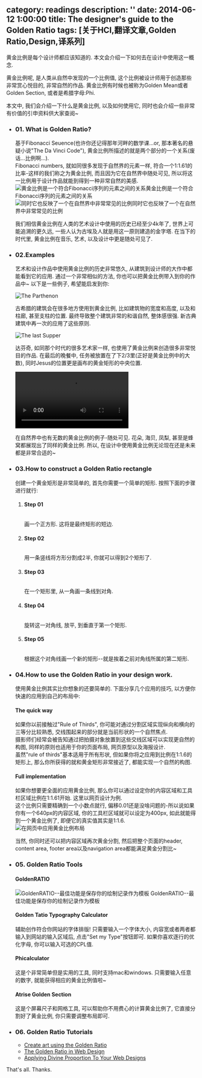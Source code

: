 category: readings
description: ''
date: 2014-06-12 1:00:00
title: The designer's guide to the Golden Ratio
tags: [关于HCI,翻译文章,Golden Ratio,Design,译系列]
---

黄金比例是每个设计师都应该知道的. 本文会介绍一下如何去在设计中使用这一概念.

黄金比例呢, 是人类从自然中发现的一个比例值, 这个比例被设计师用于创造那些非常赏心悦目的, 非常自然的作品. 黄金比例有时候也被称为Golden Mean或者Golden Section, 或者是希腊字母:Phi.

本文中, 我们会介绍一下什么是黄金比例, 以及如何使用它, 同时也会介绍一些非常有价值的引申资料供大家查阅~

<ul>
  <li>
    <h3>01. What is Golden Ratio?</h3>
    <p>基于Fibonacci Seuence(也许你还记得那年河畔的数学课...or, 那本著名的悬疑小说"The Da Vinci Code"), 黄金比例所描述的就是两个部分的一个关系(废话...比例啊...). <br> Fibonacci numbers, 就如同很多发现于自然界的元素一样, 符合一个1:1.61的比率-这样的我们称之为黄金比例, 而且因为它在自然界中随处可见, 所以将这一比例用于设计作品就能到得到一种非常自然的美感. 
      <img src="http://media.creativebloq.futurecdn.net/sites/creativebloq.com/files/images/2012/10/fibonaccigoldenrectangle.jpg" alt="黄金比例是一个符合Fibonacci序列的元素之间的关系">黄金比例是一个符合Fibonacci序列的元素之间的关系
      <img src="http://media.creativebloq.futurecdn.net/sites/creativebloq.com/files/images/2012/10/fibonaccispiral.jpg" alt="同时它也反映了一个在自然界中非常常见的比例">同时它也反映了一个在自然界中非常常见的比例
    </p>
    <p>
      我们相信黄金比例在人类的艺术设计中使用的历史已经至少4k年了, 世界上可能追溯的更久远, 一些人认为古埃及人就是用这一原则建造的金字塔. 在当下的时代里, 黄金比例在音乐, 艺术, 以及设计中更是随处可见了.
    </p>
  </li>
  <li>
    <h3>02.Examples</h3>
    <p>艺术和设计作品中使用黄金比例的历史非常悠久, 从建筑到设计师的大作中都能看到它的应用. 通过一个非常相似的方法, 你也可以把黄金比例带入到你的作品中~ 以下是一些例子, 希望能启发到你:</p>
    <img src="http://media.creativebloq.futurecdn.net/sites/creativebloq.com/files/images/2012/10/panthenon.jpg" alt="The Parthenon">
    <p>古希腊的建筑会在很多地方使用到黄金比例, 比如建筑物的宽度和高度, 以及和柱廊, 甚至支柱的位置. 最终导致整个建筑非常的和谐自然, 整体感很强. 新古典建筑中再一次的应用了这些原则.</p>
    <img src="http://media.creativebloq.futurecdn.net/sites/creativebloq.com/files/images/2012/10/lastsupper.jpg" alt="The last Supper">
    <p>达芬奇, 如同那个时代的很多艺术家一样, 也使用了黄金比例来创造很多非常悦目的作品. 在最后的晚餐中, 任务被放置在了下2/3里(正好是黄金比例中的大数), 同时Jesus的位置更是画布的黄金矩形的中央位置.</p>
    <video src="https://www.youtube.com/watch?v=kkGeOWYOFoA"></video>
    <p>在自然界中也有无数的黄金比例的例子-随处可见. 花朵, 海贝, 凤梨, 甚至是蜂窝都展现出了同样的黄金比例. 所以, 在设计中使用黄金比例无论现在还是未来都是非常合适的~</p>
  </li>
  <li>
    <h3>03.How to construct a Golden Ratio rectangle</h3>
    <p>创建一个黄金矩形是非常简单的, 首先你需要一个简单的矩形. 按照下面的步骤进行就行:</p>
    <ol>
      <li>
        <h4>Step 01</h4>
        <img src="http://media.creativebloq.futurecdn.net/sites/creativebloq.com/files/images/2012/10/step01.jpg" alt="">
        <p>画一个正方形. 这将是最终矩形的短边.</p>
      </li>
      <li>
        <h4>Step 02</h4>
        <img src="http://media.creativebloq.futurecdn.net/sites/creativebloq.com/files/images/2012/10/step02.jpg" alt="">
        <p>用一条竖线将方形分割成2半, 你就可以得到2个矩形了.</p>
      </li>
      <li>
        <h4>Step 03</h4>
        <img src="http://media.creativebloq.futurecdn.net/sites/creativebloq.com/files/images/2012/10/step03.jpg" alt="">
        <p>在一个矩形里, 从一角画一条线到对角.</p>
      </li>
      <li>
        <h4>Step 04</h4>
        <img src="http://media.creativebloq.futurecdn.net/sites/creativebloq.com/files/images/2012/10/step04.jpg" alt="">
        <p>旋转这一对角线, 放平, 到垂直于第一个矩形.</p>
      </li>
      <li>
        <h4>Step 05</h4>
        <img src="http://media.creativebloq.futurecdn.net/sites/creativebloq.com/files/images/2012/10/step05.jpg" alt="">
        <p>根据这个对角线画一个新的矩形--就是挨着之前对角线所属的第二矩形.</p>
      </li>
    </ol>
  </li>
  <li>
    <h3>04.How to use the Golden Ratio in your design work.</h3>
    <p>使用黄金比例其实比你想象的还要简单的. 下面分享几个应用的技巧, 以方便你快速的应用到自己的布局中:</p>
    <h4>The quick way</h4>
    <p>如果你以前接触过"Rule of Thirds", 你可能对通过分割区域实现纵向和横向的三等分比较熟悉, 交线围起来的部分就是当前形状的一个自然焦点. <br>
    摄影师们经常会被告知通过把拍摄对象放置到这些交线区域可以实现更自然的构图, 同样的原则也适用于你的页面布局, 网页原型以及海报设计. <br>
    虽然"rule of thirds"基本适用于所有形状, 但如果你将之应用到比例在1:1.6的矩形上, 那么你所获得的就和黄金矩形非常接近了, 都能实现一个自然的构图. <br>
    </p>
    <h4>Full implementation</h4>
    <p>如果你想要更全面的应用黄金比例, 那么你可以通过设定你的内容区域和工具栏区域比例在1:1.61开始. 这里以网页设计为例. <br>
      这个比例只需要精确到一个小数点就行, 偏移0.01还是没啥问题的-所以说如果你有一个640px的内容区域, 你的工具栏区域就可以设定为400px, 如此就能得到一个黄金比例了, 即便它的真实值其实是1:1.6. <br>
      <img src="http://media.creativebloq.futurecdn.net/sites/creativebloq.com/files/images/2012/10/useratiowebdesign.jpg" alt="在网页中应用黄金比例布局">
    </p>
    <p>当然, 你同时还可以把内容区域再次黄金分割, 然后把整个页面的header, content area, footer area以及navigation area都能满足黄金分割比~</p>
  </li>
  <li>
    <h3>05. Golden Ratio Tools</h3>
    <h4>GoldenRATIO</h4>
    <p>
      <img src="http://media.creativebloq.futurecdn.net/sites/creativebloq.com/files/images/2013/01/goldenapp.jpg" alt="GoldenRATIO--最佳功能是保存你的绘制记录作为模板">
      GoldenRATIO--最佳功能是保存你的绘制记录作为模板 <br>
    </p>
    <h4>Golden Tatio Typography Calculator</h4>
    <p>辅助创作符合你网站的字体排版! 只需要输入一个字体大小, 内容宽或者两者都输入到网站的输入区域后, 点击"Set my Type"按钮即可. 如果你喜欢逐行的优化字母, 你可以输入可选的CPL值.</p>
    <h4>Phicalculator</h4>
    <p>
      <img src="http://media.creativebloq.futurecdn.net/sites/creativebloq.com/files/images/2013/01/phi.jpg" alt=""> <br>
      这是个非常简单但是实用的工具, 同时支持mac和windows. 只需要输入任意的数字, 就能获得相应的黄金比例值啦~
    </p>
    <h4>Atrise Golden Section</h4>
    <p>
      <img src="http://media.creativebloq.futurecdn.net/sites/creativebloq.com/files/images/2013/01/atrise.jpg" alt=""> <br>
      这是个屏幕尺子和网格工具, 可以帮助你不用费心的计算黄金比例了, 它直接分割好了黄金比例, 你只需要调整布局即可.
    </p>
  </li>
  <li>
    <h3>06. Golden Ratio Tutorials</h3>
    <ul>
      <li><a href="http://www.digitalartsonline.co.uk/tutorials/creative-lifestyle/creating-art-using-golden-ratio/" target="_blank">Create art using the Golden Ratio</a></li>
      <li><a href="http://code.tutsplus.com/tutorials/the-golden-ratio-in-web-design--net-2272" target="_blank">The Golden Ratio in Web Design</a></li>
      <li><a href="http://www.smashingmagazine.com/2008/05/29/applying-divine-proportion-to-web-design/" target="_blank">Applying Divine Proportion To Your Web Designs</a></li>
    </ul>
  </li>
</ul>
That's all. Thanks.
